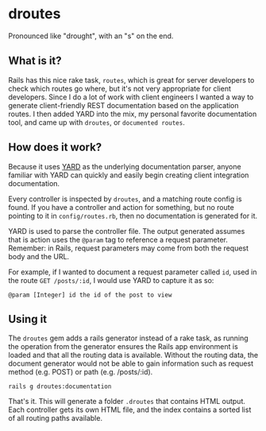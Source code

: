 droutes
=======

Pronounced like "drought", with an "s" on the end.

## What is it?

Rails has this nice rake task, `routes`, which is great for server developers to
check which routes go where, but it's not very appropriate for client
developers. Since I do a lot of work with client engineers I wanted a way to
generate client-friendly REST documentation based on the application routes. I
then added YARD into the mix, my personal favorite documentation tool, and came
up with `droutes`, or `documented routes`.

## How does it work?

Because it uses [YARD](http://yardoc.org/) as the underlying documentation
parser, anyone familiar with YARD can quickly and easily begin creating client
integration documentation.

Every controller is inspected by `droutes`, and a matching route config is
found. If you have a controller and action for something, but no route pointing
to it in `config/routes.rb`, then no documentation is generated for it.

YARD is used to parse the controller file. The output generated assumes that is
action uses the `@param` tag to reference a request parameter. Remember: in
Rails, request parameters may come from both the request body and the URL.

For example, if I wanted to document a request parameter called `id`, used in
the route `GET /posts/:id`, I would use YARD to capture it as so:

    @param [Integer] id the id of the post to view

## Using it

The `droutes` gem adds a rails generator instead of a rake task, as running the
operation from the generator ensures the Rails app environment is loaded and
that all the routing data is available. Without the routing data, the document
generator would not be able to gain information such as request method
(e.g. POST) or path (e.g. /posts/:id).

    rails g droutes:documentation

That's it. This will generate a folder `.droutes` that contains HTML
output. Each controller gets its own HTML file, and the index contains a sorted
list of all routing paths available.
